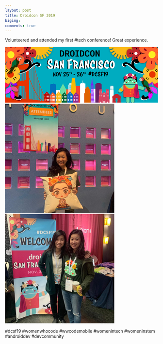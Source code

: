```yaml
--- 
layout: post 
title: Droidcon SF 2019
bigimg: 
comments: true 
---
```


Volunteered and attended my first #tech conference! Great experience. 

<img src="/img/posts/201911/droidconsf.png" alt="Droidcon SF" width="720px"> <img src="/img/posts/201911/droidconsf1.jpg" alt="Volunteering" width="360px"><img src="/img/posts/201911/droidconsf2.jpg" alt="Attending Droidcon SF with my sister" width="360px"> 

#dcsf19 #womenwhocode #wwcodemobile #womenintech #womeninstem #androiddev #devcommunity
